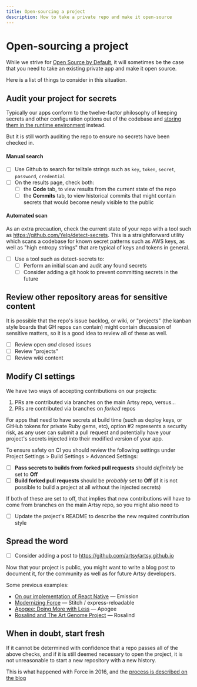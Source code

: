 ```yaml
---
title: Open-sourcing a project
description: How to take a private repo and make it open-source
---
```


# Open-sourcing a project

While we strive for [Open Source by Default](/culture/engineering-principles.md#open-source-by-default), it will
sometimes be the case that you need to take an existing private app and make it open source.

Here is a list of things to consider in this situation.

## Audit your project for secrets

Typically our apps conform to the twelve-factor philosophy of keeping secrets and other configuration options out
of the codebase and [storing them in the runtime environment](https://12factor.net/config) instead.

But it is still worth auditing the repo to ensure no secrets have been checked in.

#### Manual search

- [ ] Use Github to search for telltale strings such as `key`, `token`, `secret`, `password`, `credential`
- [ ] On the results page, check both:
  - [ ] the **Code** tab, to view results from the current state of the repo
  - [ ] the **Commits** tab, to view historical commits that might contain secrets that would become newly visible
        to the public

#### Automated scan

As an extra precaution, check the current state of your repo with a tool such as
https://github.com/Yelp/detect-secrets. This is a straightforward utility which scans a codebase for known secret
patterns such as AWS keys, as well as "high entropy strings" that are typical of keys and tokens in general.

- [ ] Use a tool such as detect-secrets to:
  - [ ] Perform an initial scan and audit any found secrets
  - [ ] Consider adding a git hook to prevent committing secrets in the future

## Review other repository areas for sensitive content

It is possible that the repo's issue backlog, or wiki, or "projects" (the kanban style boards that GH repos can
contain) might contain discussion of sensitive matters, so it is a good idea to review all of these as well.

- [ ] Review open _and_ closed issues
- [ ] Review "projects"
- [ ] Review wiki content

## Modify CI settings

We have two ways of accepting contributions on our projects:

1.  PRs are contributed via branches on the main Artsy repo, versus…
2.  PRs are contributed via branches on _forked_ repos

For apps that need to have secrets at build time (such as deploy keys, or GitHub tokens for private Ruby gems,
etc), option #2 represents a security risk, as any user can submit a pull request and potentially have your
project's secrets injected into their modified version of your app.

To ensure safety on CI you should review the following settings under Project Settings > Build Settings > Advanced
Settings:

- [ ] **Pass secrets to builds from forked pull requests** should _definitely_ be set to **Off**
- [ ] **Build forked pull requests** should be _probably_ set to **Off** (if it is not possible to build a project
      at all without the injected secrets)

If both of these are set to off, that implies that new contributions will have to come from branches on the main
Artsy repo, so you might also need to

- [ ] Update the project's README to describe the new required contribution style

## Spread the word

- [ ] Consider adding a post to https://github.com/artsy/artsy.github.io

Now that your project is public, you might want to write a blog post to document it, for the community as well as
for future Artsy developers.

Some previous examples:

- [On our implementation of React Native](https://artsy.github.io/blog/2016/08/24/On-Emission/) — Emission
- [Modernizing Force](https://artsy.github.io/blog/2017/09/05/Modernizing-Force/) — Stitch / express-reloadable
- [Apogee: Doing More with Less](https://artsy.github.io/blog/2018/02/02/artsy-apogee/) — Apogee
- [Rosalind and The Art Genome Project](https://artsy.github.io/blog/2019/05/09/rosalind/) — Rosalind

## When in doubt, start fresh

If it cannot be determined with confidence that a repo passes all of the above checks, and if it is still deemed
necessary to open the project, it is not unreasonable to start a new repository with a new history.

This is what happened with Force in 2016, and the
[process is described on the blog](https://artsy.github.io/blog/2016/09/06/Milestone-on-OSS-by-Default/)
